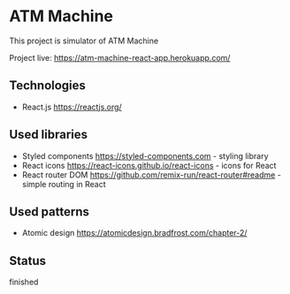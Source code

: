 # ATM Machine

This project is simulator of ATM Machine 

Project live: https://atm-machine-react-app.herokuapp.com/

## Technologies
* React.js https://reactjs.org/

## Used libraries
* Styled components https://styled-components.com - styling library
* React icons https://react-icons.github.io/react-icons - icons for React
* React router DOM https://github.com/remix-run/react-router#readme - simple routing in React

## Used patterns
* Atomic design https://atomicdesign.bradfrost.com/chapter-2/


## Status
finished

